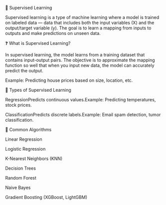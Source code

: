 📘 Supervised Learning

Supervised learning is a type of machine learning where a model is trained on labeled data — data that includes both the input variables (X) and the output/target variable (y). The goal is to learn a mapping from inputs to outputs and make predictions on unseen data.

❓ What is Supervised Learning?

In supervised learning, the model learns from a training dataset that contains input-output pairs. The objective is to approximate the mapping function so well that when you input new data, the model can accurately predict the output.

Example: Predicting house prices based on size, location, etc.

🧠 Types of Supervised Learning

RegressionPredicts continuous values.Example: Predicting temperatures, stock prices.

ClassificationPredicts discrete labels.Example: Email spam detection, tumor classification.

🧮 Common Algorithms

Linear Regression

Logistic Regression

K-Nearest Neighbors (KNN)

Decision Trees

Random Forest

Naive Bayes

Gradient Boosting (XGBoost, LightGBM)

